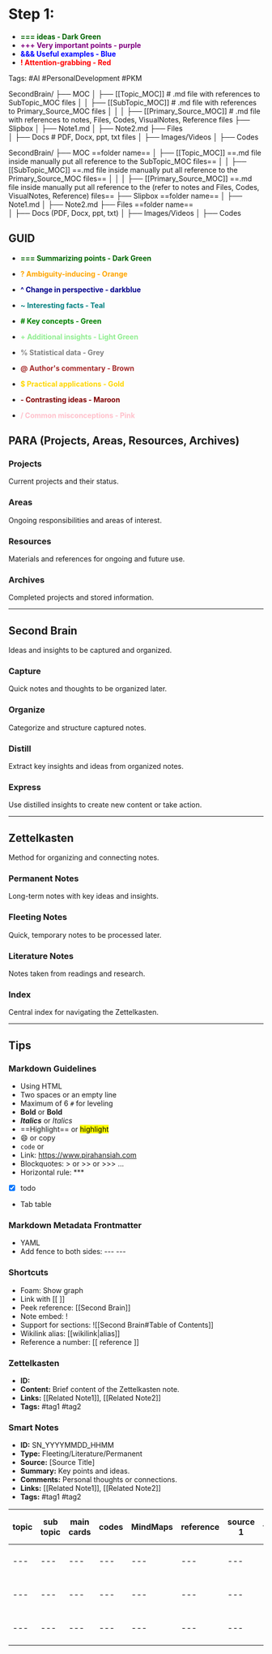 
# Step 1:
- <span style="color: darkgreen; font-weight: bold;">\=== **ideas - Dark Green**</span>
- <span style="color: purple ; font-weight: bold;">\+++ **Very important points - purple**</span>
- <span style="color: blue; font-weight: bold;">\&&& **Useful examples - Blue**</span>
- <span style="color: red; font-weight: bold;">\! **Attention-grabbing - Red**</span>

Tags:
    #AI
    #PersonalDevelopment 
    #PKM

SecondBrain/
├── MOC
│   ├── [[Topic_MOC]]             # .md file with references to SubTopic_MOC files
│   │   ├── [[SubTopic_MOC]]      # .md file with references to Primary_Source_MOC files
│   │   │   ├── [[Primary_Source_MOC]]  # .md file with references to notes, Files, Codes, VisualNotes, Reference files
├── Slipbox
│   ├── Note1.md
│   ├── Note2.md
├── Files   
│   ├── Docs                      # PDF, Docx, ppt, txt files
│   ├── Images/Videos
│   ├── Codes




SecondBrain/
├── MOC ==folder name==
│   ├── [[Topic_MOC]] ==.md file inside manually put all reference to the SubTopic_MOC files==
│   │   ├── [[SubTopic_MOC]] ==.md file inside manually put all reference to the Primary_Source_MOC files==
│   │   │   ├── [[Primary_Source_MOC]] ==.md file inside manually put all reference to the (refer to notes and Files, Codes, VisualNotes, Reference) files==
├── Slipbox ==folder name==
│   ├── Note1.md
│   ├── Note2.md
├── Files ==folder name==   
│   ├── Docs (PDF, Docx, ppt, txt)
│   ├── Images/Videos
│   ├── Codes







## GUID

- <span style="color: darkgreen; font-weight: bold;">\=== **Summarizing points - Dark Green**</span>
- <span style="color: orange; font-weight: bold;">\? **Ambiguity-inducing - Orange**</span>
- <span style="color: darkblue; font-weight: bold;">\^ **Change in perspective - darkblue**</span>

- <span style="color: teal; font-weight: bold;">\~ **Interesting facts - Teal**</span>
- <span style="color: green; font-weight: bold;">\# **Key concepts - Green**</span>

- <span style="color: lightgreen; font-weight: bold;">\+ **Additional insights - Light Green**</span>
- <span style="color: grey; font-weight: bold;">\% **Statistical data - Grey**</span>
- <span style="color: brown; font-weight: bold;">\@ **Author's commentary - Brown**</span>
- <span style="color: gold; font-weight: bold;">\$ **Practical applications - Gold**</span>

- <span style="color: maroon; font-weight: bold;">\- **Contrasting ideas - Maroon**</span>
- <span style="color: pink; font-weight: bold;">\/ **Common misconceptions - Pink**</span>





## PARA (Projects, Areas, Resources, Archives)

### Projects

Current projects and their status.

### Areas

Ongoing responsibilities and areas of interest.

### Resources

Materials and references for ongoing and future use.

### Archives

Completed projects and stored information.

---

## Second Brain

Ideas and insights to be captured and organized.

### Capture

Quick notes and thoughts to be organized later.

### Organize

Categorize and structure captured notes.

### Distill

Extract key insights and ideas from organized notes.

### Express

Use distilled insights to create new content or take action.

---

## Zettelkasten

Method for organizing and connecting notes.

### Permanent Notes

Long-term notes with key ideas and insights.

### Fleeting Notes

Quick, temporary notes to be processed later.

### Literature Notes

Notes taken from readings and research.

### Index

Central index for navigating the Zettelkasten.

---

## Tips

### Markdown Guidelines

- Using HTML
- Two spaces or an empty line
- Maximum of 6 `#` for leveling
- **Bold** or __Bold__
- ***Italics*** or *Italics*
- ==Highlight== or <mark>highlight</mark>
- :smile: or copy
- `code` or 
- Link: https://www.pirahansiah.com
- Blockquotes: > or >> or >>> ...
- Horizontal rule: ***
- [x] todo
- Tab table

### Markdown Metadata Frontmatter

- YAML
- Add fence to both sides: --- ---

### Shortcuts

- Foam: Show graph
- Link with [[ ]]
- Peek reference: [[Second Brain]]
- Note embed: !
- Support for sections: ![[Second Brain#Table of Contents]]
- Wikilink alias: [[wikilink|alias]]
- Reference a number: [[ reference ]]

### Zettelkasten

- **ID:** 
- **Content:** Brief content of the Zettelkasten note.
- **Links:** [[Related Note1]], [[Related Note2]]
- **Tags:** #tag1 #tag2

### Smart Notes

- **ID:** SN_YYYYMMDD_HHMM
- **Type:** Fleeting/Literature/Permanent
- **Source:** [Source Title]
- **Summary:** Key points and ideas.
- **Comments:** Personal thoughts or connections.
- **Links:** [[Related Note1]], [[Related Note2]]
- **Tags:** #tag1 #tag2




| topic | sub topic | main cards | codes | MindMaps | reference | source 1 | files | images | source 2 | source 3 | --- | --- | --- | --- | --- | --- | --- | --- | --- | --- | --- | --- | --- | --- | --- | --- | --- | --- | --- | --- | --- | --- | --- |
| ----- | --------- | ---------- | ----- | -------- | --------- | -------- | ----- | ------ | -------- | --- | --- | --- | --- | --- | --- | --- | --- | --- | --- | --- | --- | --- | --- | --- | --- | --- | --- | --- | --- | --- | --- | --- | --- |
| ---   | ---       | ---        | ---   | ---      | ---       | ---      | ---   | ---    | ---      | --- | --- | --- | --- | --- | --- | --- | --- | --- | --- | --- | --- | --- | --- | --- | --- | --- | --- | --- | --- | --- | --- | --- | --- |
| ---   | ---       | ---        | ---   | ---      | ---       | ---      | ---   | ---    | ---      | --- | --- | --- | --- | --- | --- | --- | --- | --- | --- | --- | --- | --- | --- | --- | --- | --- | --- | --- | --- | --- | --- | --- | --- |
| ---   | ---       | ---        | ---   | ---      | ---       | ---      | ---   | ---    | ---      | --- | --- | --- | --- | --- | --- | --- | --- | --- | --- | --- | --- | --- | --- | --- | --- | --- | --- | --- | --- | --- | --- | --- | --- |
